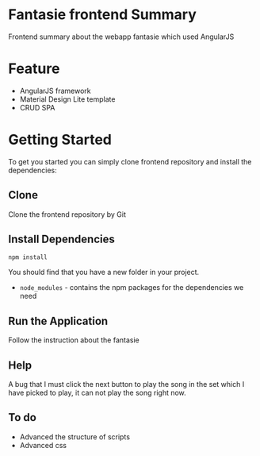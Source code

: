 # Fantasie frontend Summary  

Frontend summary about the webapp fantasie which used AngularJS

# Feature

+ AngularJS framework
+ Material Design Lite template
+ CRUD SPA

# Getting Started

To get you started you can simply clone frontend repository and install the dependencies:

## Clone

Clone the frontend repository by Git

## Install Dependencies

```
npm install
```

You should find that you have a new folder in your project.

+ `node_modules` - contains the npm packages for the dependencies we need

## Run the Application

Follow the instruction about the fantasie

## Help

A bug that I must click the next button to play the song in the set which I have picked to play, it can not play the song right now.

## To do

+ Advanced the structure of scripts
+ Advanced css
